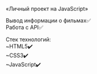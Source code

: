 «Личный проект на JavaScript»

Вывод информации о фильмах✅<br/>
Работа с API✅<br/>

Стек технологий:<br/>
~HTML5✔️<br/>
~CSS3✔️<br/>
~JavaScript✔️<br/>

